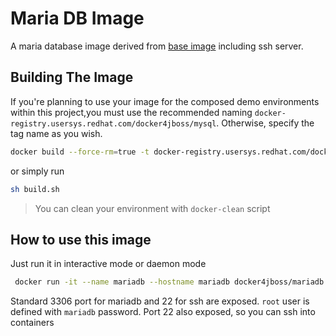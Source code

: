 Maria DB Image
=======

A maria database image derived from [base image](../image-base/README.md) including ssh server.


## Building The Image
 If you're planning to use your image for the composed demo environments within this project,you must use the recommended naming ```docker-registry.usersys.redhat.com/docker4jboss/mysql```. Otherwise, specify the tag name as you wish.

```bash
docker build --force-rm=true -t docker-registry.usersys.redhat.com/docker4jboss/mariadb .
```
or simply run

```bash
sh build.sh
```

> You can clean your environment with ```docker-clean``` script

## How to use this image

  Just run it in interactive mode or daemon mode

 ```bash
  docker run -it --name mariadb --hostname mariadb docker4jboss/mariadb
 ```

  Standard 3306 port for mariadb and 22 for ssh are exposed. ```root``` user is defined with ```mariadb``` password. Port 22 also exposed, so you can ssh into containers
